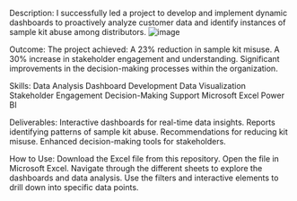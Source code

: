 Description:
I successfully led a project to develop and implement dynamic dashboards to proactively analyze customer data and identify instances of sample kit abuse among distributors.
![image](https://github.com/Asanag10/Dynamic-Dashboards-Project/assets/62454405/30a60d89-c0eb-48cf-8295-1b48834294b8)

Outcome:
The project achieved:
A 23% reduction in sample kit misuse.
A 30% increase in stakeholder engagement and understanding.
Significant improvements in the decision-making processes within the organization.

Skills:
Data Analysis
Dashboard Development
Data Visualization
Stakeholder Engagement
Decision-Making Support
Microsoft Excel
Power BI

Deliverables:
Interactive dashboards for real-time data insights.
Reports identifying patterns of sample kit abuse.
Recommendations for reducing kit misuse.
Enhanced decision-making tools for stakeholders.

How to Use:
Download the Excel file from this repository.
Open the file in Microsoft Excel.
Navigate through the different sheets to explore the dashboards and data analysis.
Use the filters and interactive elements to drill down into specific data points.
